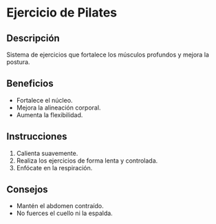 # Ejercicio de Pilates

## Descripción
Sistema de ejercicios que fortalece los músculos profundos y mejora la postura.

## Beneficios
- Fortalece el núcleo.
- Mejora la alineación corporal.
- Aumenta la flexibilidad.

## Instrucciones
1. Calienta suavemente.
2. Realiza los ejercicios de forma lenta y controlada.
3. Enfócate en la respiración.

## Consejos
- Mantén el abdomen contraído.
- No fuerces el cuello ni la espalda.
